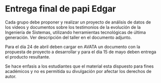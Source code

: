# Entrega final de papi Edgar 

Cada grupo debe proponer y realizar un proyecto de análisis de datos de los videos y documentos sobre los testimonios de la evolución de la Ingeniería de Sistemas, utilizando herramientas tecnológicas de última generación. Ver descripción del taller en el documento adjunto.

Para el día 24 de abril deben cargar en AVATA un documento con la propuesta de proyecto a desarrollar y para el dia 15 de mayo deben entrega el producto resultante. 

Se hace enfasis a los estudiantes que el material esta dispuesto para fines académicos y no es permitida su divulgación por afectar los derechos de autor. 

